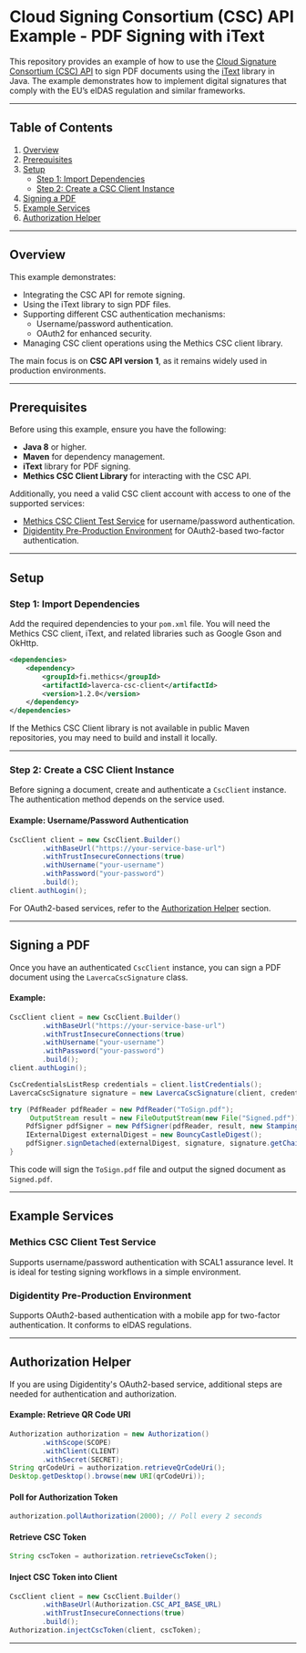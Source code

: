 
# Cloud Signing Consortium (CSC) API Example - PDF Signing with iText

This repository provides an example of how to use the [Cloud Signature Consortium (CSC) API](https://cloudsignatureconsortium.org/) to sign PDF documents using the [iText](https://itextpdf.com/) library in Java. The example demonstrates how to implement digital signatures that comply with the EU’s eIDAS regulation and similar frameworks.

---

## Table of Contents

1. [Overview](#overview)
2. [Prerequisites](#prerequisites)
3. [Setup](#setup)
    - [Step 1: Import Dependencies](#step-1-import-dependencies)
    - [Step 2: Create a CSC Client Instance](#step-2-create-a-csc-client-instance)
4. [Signing a PDF](#signing-a-pdf)
5. [Example Services](#example-services)
6. [Authorization Helper](#authorization-helper)

---

## Overview

This example demonstrates:

- Integrating the CSC API for remote signing.
- Using the iText library to sign PDF files.
- Supporting different CSC authentication mechanisms:
    - Username/password authentication.
    - OAuth2 for enhanced security.
- Managing CSC client operations using the Methics CSC client library.

The main focus is on **CSC API version 1**, as it remains widely used in production environments.

---

## Prerequisites

Before using this example, ensure you have the following:

- **Java 8** or higher.
- **Maven** for dependency management.
- **iText** library for PDF signing.
- **Methics CSC Client Library** for interacting with the CSC API.

Additionally, you need a valid CSC client account with access to one of the supported services:

- [Methics CSC Client Test Service](https://methics.fi) for username/password authentication.
- [Digidentity Pre-Production Environment](https://www.digidentity.eu) for OAuth2-based two-factor authentication.

---

## Setup

### Step 1: Import Dependencies

Add the required dependencies to your `pom.xml` file. You will need the Methics CSC client, iText, and related libraries such as Google Gson and OkHttp.

```xml
<dependencies>
    <dependency>
        <groupId>fi.methics</groupId>
        <artifactId>laverca-csc-client</artifactId>
        <version>1.2.0</version>
    </dependency>
</dependencies>
```

If the Methics CSC Client library is not available in public Maven repositories, you may need to build and install it locally.

---

### Step 2: Create a CSC Client Instance

Before signing a document, create and authenticate a `CscClient` instance. The authentication method depends on the service used.

#### Example: Username/Password Authentication

```java
CscClient client = new CscClient.Builder()
        .withBaseUrl("https://your-service-base-url")
        .withTrustInsecureConnections(true)
        .withUsername("your-username")
        .withPassword("your-password")
        .build();
client.authLogin();
```

For OAuth2-based services, refer to the [Authorization Helper](#authorization-helper) section.

---

## Signing a PDF

Once you have an authenticated `CscClient` instance, you can sign a PDF document using the `LavercaCscSignature` class.

#### Example:

```java
CscClient client = new CscClient.Builder()
        .withBaseUrl("https://your-service-base-url")
        .withTrustInsecureConnections(true)
        .withUsername("your-username")
        .withPassword("your-password")
        .build();
client.authLogin();

CscCredentialsListResp credentials = client.listCredentials();
LavercaCscSignature signature = new LavercaCscSignature(client, credentials.credentialIDs.get(0), "SHA256withRSA");

try (PdfReader pdfReader = new PdfReader("ToSign.pdf");
     OutputStream result = new FileOutputStream(new File("Signed.pdf"))) {
    PdfSigner pdfSigner = new PdfSigner(pdfReader, result, new StampingProperties().useAppendMode());
    IExternalDigest externalDigest = new BouncyCastleDigest();
    pdfSigner.signDetached(externalDigest, signature, signature.getChain(), null, null, null, 0, CryptoStandard.CMS);
}
```

This code will sign the `ToSign.pdf` file and output the signed document as `Signed.pdf`.

---

## Example Services

### Methics CSC Client Test Service

Supports username/password authentication with SCAL1 assurance level. It is ideal for testing signing workflows in a simple environment.

### Digidentity Pre-Production Environment

Supports OAuth2-based authentication with a mobile app for two-factor authentication. It conforms to eIDAS regulations.

---

## Authorization Helper

If you are using Digidentity's OAuth2-based service, additional steps are needed for authentication and authorization.

#### Example: Retrieve QR Code URI

```java
Authorization authorization = new Authorization()
        .withScope(SCOPE)
        .withClient(CLIENT)
        .withSecret(SECRET);
String qrCodeUri = authorization.retrieveQrCodeUri();
Desktop.getDesktop().browse(new URI(qrCodeUri));
```

#### Poll for Authorization Token

```java
authorization.pollAuthorization(2000); // Poll every 2 seconds
```

#### Retrieve CSC Token

```java
String cscToken = authorization.retrieveCscToken();
```

#### Inject CSC Token into Client

```java
CscClient client = new CscClient.Builder()
        .withBaseUrl(Authorization.CSC_API_BASE_URL)
        .withTrustInsecureConnections(true)
        .build();
Authorization.injectCscToken(client, cscToken);
```

---
